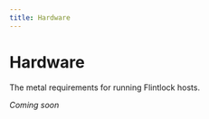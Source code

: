 ```yaml
---
title: Hardware
---
```


# Hardware

The metal requirements for running Flintlock hosts.

_Coming soon_
